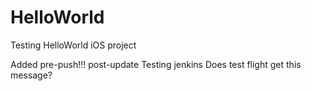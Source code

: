 HelloWorld
==========

Testing HelloWorld iOS project

Added pre-push!!! post-update
Testing jenkins
Does test flight get this message?
